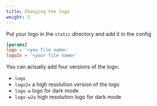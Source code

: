 ```yaml
---
title: Changing the logo
weight: 3
---
```


Put your logo in the `static` directory and add it in the config

```toml
[params]
logo = '<you file name>'
logo2x = '<your file name>'
```

You can actually add four versions of the logo:
* `logo`
* `logo2x` a high resolution version of the logo
* `logo-w` logo for dark mode
* `logo-w2x` high resolution logo for dark mode